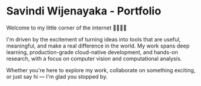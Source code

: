 # Savindi Wijenayaka - Portfolio

Welcome to my little corner of the internet 👩🏽‍💻✨

I'm driven by the excitement of turning ideas into tools that are useful, meaningful, and make a real difference in the world. My work spans deep learning, production-grade cloud-native development, and hands-on research, with a focus on computer vision and computational analysis.

Whether you're here to explore my work, collaborate on something exciting, or just say hi — I'm glad you stopped by.
